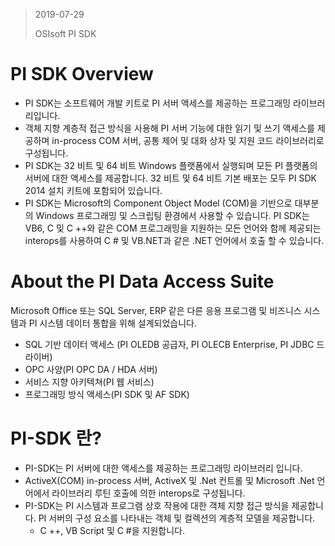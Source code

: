 > 2019-07-29
>
> OSIsoft PI SDK

# PI SDK Overview

- PI SDK는 소프트웨어 개발 키트로 PI 서버 액세스를 제공하는 프로그래밍 라이브러리입니다.
- 객체 지향 계층적 접근 방식을 사용해 PI 서버 기능에 대한 읽기 및 쓰기 액세스를 제공하며 in-process COM 서버, 공통 제어 및 대화 상자 및 지원 코드 라이브러리로 구성됩니다. 
- PI SDK는 32 비트 및 64 비트 Windows 플랫폼에서 실행되며 모든 PI 플랫폼의 서버에 대한 액세스를 제공합니다. 32 비트 및 64 비트 기본 배포는 모두 PI SDK 2014 설치 키트에 포함되어 있습니다.
- PI SDK는 Microsoft의 Component Object Model (COM)을 기반으로 대부분의 Windows 프로그래밍 및 스크립팅 환경에서 사용할 수 있습니다. PI SDK는 VB6, C 및 C ++와 같은 COM 프로그래밍을 지원하는 모든 언어와 함께 제공되는 interops를 사용하여 C # 및 VB.NET과 같은 .NET 언어에서 호출 할 수 있습니다.  



# About the PI Data Access Suite

Microsoft Office 또는 SQL Server, ERP 같은 다른 응용 프로그램 및 비즈니스 시스템과 PI 시스템 데이터 통합을 위해 설계되었습니다.

- SQL 기반 데이터 액세스 (PI OLEDB 공급자, PI OLECB Enterprise, PI JDBC 드라이버)
- OPC 사양(PI OPC DA / HDA 서버)
- 서비스 지향 아키텍쳐(PI 웹 서비스)
- 프로그래밍 방식 액세스(PI SDK 및 AF SDK)



# PI-SDK 란?

- PI-SDK는 PI 서버에 대한 액세스를 제공하는 프로그래밍 라이브러리 입니다.
- ActiveX(COM) in-process 서버, ActiveX 및 .Net 컨트롤 및 Microsoft .Net 언어에서 라이브러리 루틴 호출에 의한 interops로 구성됩니다.
- PI-SDK는 PI 시스템과 프로그램 상호 작용에 대한 객체 지향 접근 방식을 제공합니다. PI 서버의 구성 요소를 나타내는 객체 및 컬렉션의 계층적 모델을 제공합니다.
  - C ++, VB Script 및 C #을 지원합니다.

